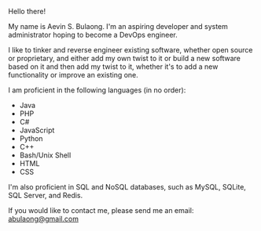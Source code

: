 Hello there!

My name is Aevin S. Bulaong. I'm an aspiring developer and system administrator hoping to become a DevOps engineer. 

I like to tinker and reverse engineer existing software, whether open source or proprietary, and either add my own twist to it or build a new software based on it and then add my twist to it, whether it's to add a new functionality or improve an existing one. 

I am proficient in the following languages (in no order):
- Java
- PHP
- C# 
- JavaScript
- Python
- C++
- Bash/Unix Shell
- HTML
- CSS

I'm also proficient in SQL and NoSQL databases, such as MySQL, SQLite, SQL Server, and Redis.

If you would like to contact me, please send me an email: abulaong@gmail.com
